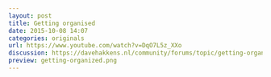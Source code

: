 ```yaml
---
layout: post
title: Getting organised
date: 2015-10-08 14:07
categories: originals
url: https://www.youtube.com/watch?v=DqO7L5z_XXo
discussion: https://davehakkens.nl/community/forums/topic/getting-organized/
preview: getting-organized.png
---
```

